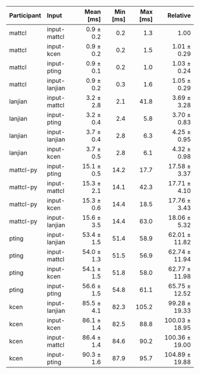 | Participant | Input | Mean [ms] | Min [ms] | Max [ms] | Relative |
|:---|:---|---:|---:|---:|---:|
| mattcl | input-mattcl | 0.9 ± 0.2 | 0.2 | 1.3 | 1.00 |
| mattcl | input-kcen | 0.9 ± 0.2 | 0.2 | 1.5 | 1.01 ± 0.29 |
| mattcl | input-pting | 0.9 ± 0.1 | 0.2 | 1.0 | 1.03 ± 0.24 |
| mattcl | input-lanjian | 0.9 ± 0.2 | 0.3 | 1.6 | 1.05 ± 0.29 |
| lanjian | input-mattcl | 3.2 ± 2.8 | 2.1 | 41.8 | 3.69 ± 3.28 |
| lanjian | input-pting | 3.2 ± 0.4 | 2.4 | 5.8 | 3.70 ± 0.83 |
| lanjian | input-lanjian | 3.7 ± 0.4 | 2.8 | 6.3 | 4.25 ± 0.95 |
| lanjian | input-kcen | 3.7 ± 0.5 | 2.8 | 6.1 | 4.32 ± 0.98 |
| mattcl-py | input-pting | 15.1 ± 0.5 | 14.2 | 17.7 | 17.58 ± 3.37 |
| mattcl-py | input-mattcl | 15.3 ± 2.1 | 14.1 | 42.3 | 17.71 ± 4.10 |
| mattcl-py | input-kcen | 15.3 ± 0.6 | 14.4 | 18.5 | 17.76 ± 3.43 |
| mattcl-py | input-lanjian | 15.6 ± 3.5 | 14.4 | 63.0 | 18.06 ± 5.32 |
| pting | input-lanjian | 53.4 ± 1.5 | 51.4 | 58.9 | 62.01 ± 11.82 |
| pting | input-mattcl | 54.0 ± 1.3 | 51.5 | 56.9 | 62.74 ± 11.94 |
| pting | input-kcen | 54.1 ± 1.5 | 51.8 | 58.0 | 62.77 ± 11.98 |
| pting | input-pting | 56.6 ± 1.5 | 54.8 | 61.1 | 65.75 ± 12.52 |
| kcen | input-lanjian | 85.5 ± 4.1 | 82.3 | 105.2 | 99.28 ± 19.33 |
| kcen | input-kcen | 86.1 ± 1.4 | 82.5 | 88.8 | 100.03 ± 18.95 |
| kcen | input-mattcl | 86.4 ± 1.4 | 84.6 | 90.2 | 100.36 ± 19.00 |
| kcen | input-pting | 90.3 ± 1.6 | 87.9 | 95.7 | 104.89 ± 19.88 |
